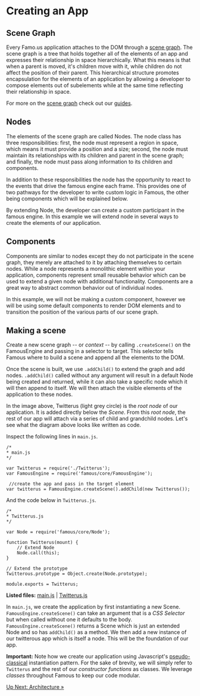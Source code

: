 # Creating an App

## Scene Graph

Every Famo.us application attaches to the DOM through a [scene graph](#). The scene graph is a tree that holds together all of the elements of an app and expresses their relationship in space hierarchically. What this means is that when a parent is moved, it's children move with it, while children do not affect the position of their parent. This hierarchical structure promotes encapsulation for the elements of an application by allowing a developer to compose elements
out of subelements while at the same time reflecting their relationship in space.



<div class='sidenote'><p>For more on the <a href="">scene graph</a> check out our <a href="">guides</a>.</p></div>

## Nodes

The elements of the scene graph are called Nodes. The node class has three responsibilities: first, the node must represent a region in space, which means it must provide a position and a size; second, the node must maintain its relationships with its children and parent in the scene graph; and finally, the node must pass along information to its children and components.

In addition to these responsibilities the node has the opportunity to react to the events that drive the famous engine each frame. This provides one of two pathways for the developer to write custom logic in Famous, the other being components which will be explained below.

By extending Node, the developer can create a custom participant in the famous engine. In this example we will extend node in several ways to create the elements of our application.

## Components

Components are similar to nodes except they do not participate in the scene graph, they merely are attached to it by attaching themselves to certain nodes. While a node represents a monolithic element within your application, components represent small reusable behavior which can be used to extend a given node with additional functionality. Components are a great way to abstract common behavior out of individual nodes.

In this example, we will not be making a custom component, however we will be using some default components to render DOM elements and to transition the position of the various parts of our scene graph.

## Making a scene

Create a new scene graph -- or _context_ -- by calling `.createScene()` on the FamousEngine and passing in a selector to target. This selector tells Famous where to build a scene and append all the elements to the DOM. 

Once the scene is built, we use `.addChild()` to extend the graph and add nodes. `.addChild()` called without any argument will result in a default Node being created and returned, while it can also take a specific node which it will then append to itself. We will then attach the visible elements of the application to these nodes. 

In the image above, Twitterus (light grey circle) is the _root node_ of our application. It is added directly below the _Scene_. From this _root node_, the rest of our app will attach via a series of child and grandchild nodes. Let's see what the diagram above looks like written as code. 

Inspect the following lines in `main.js`.
    
    /*
    * main.js
    */

    var Twitterus = require('./Twitterus');
    var FamousEngine = require('famous/core/FamousEngine');
     
     //create the app and pass in the target element
    var twitterus = FamousEngine.createScene().addChild(new Twitterus());

And the code below in `Twitterus.js`.

    /*
    * Twitterus.js
    */

    var Node = require('famous/core/Node');

    function Twitterus(mount) {
        // Extend Node
        Node.call(this);
    }

    // Extend the prototype
    Twitterous.prototype = Object.create(Node.prototype);

    module.exports = Twitterus;

<div class="sidenote--other"><p><strong>Listed files:</strong> <a href="https://github.famo.us/learn/lesson-twitterus-starter-kit/blob/master/src/twitterus/main.js">main.js</a> | <a href="https://github.famo.us/learn/lesson-twitterus-starter-kit/blob/master/src/twitterus/Twitterus.js">Twitterus.js</a> </p></div>


In `main.js`, we create the application by first instantiating a new Scene. `FamousEngine.createScene()` can take an argument that is a _CSS Selector_ but when called without one it defaults to the body. `FamousEngine.createScene()` returns a Scene which is just an extended Node and so has `addChild()` as a method. We then add a new instance of our twitterous app which is itself a node. This will be the foundation of our app. 

<div class="sidenote"><p><b>Important:</b> Note how we create our application using Javascript's <a href="https://developer.mozilla.org/en-US/docs/Web/JavaScript/Introduction_to_Object-Oriented_JavaScript#Custom_Objects">pseudo-classical</a> instantiation pattern. For the sake of brevity, we will simply refer to <code>Twitterus</code> and the rest of our <i>constructor functions</i> as classes. We leverage <i>classes</i> throughout Famous to keep our code modular.</p></div>     



<span class="cta">[Up Next: Architecture &raquo;](./Architecture.html)</span>
